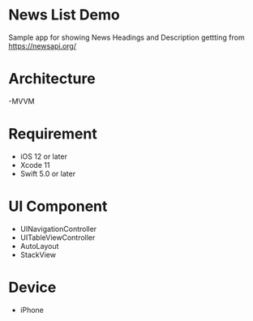 # News List Demo
Sample app for showing News Headings and Description gettting from https://newsapi.org/

# Architecture
-MVVM

# Requirement

- iOS 12 or later
- Xcode 11
- Swift 5.0 or later

# UI Component
- UINavigationController
- UITableViewController
- AutoLayout
- StackView

# Device

- iPhone
